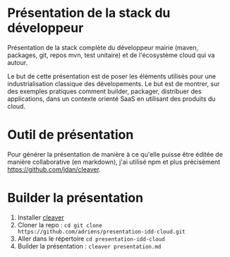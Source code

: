 # Présentation de la stack du développeur

Présentation de la stack complète du développeur mairie (maven, packages, git,
  repos mvn, test unitaire) et de l'écosystème cloud qui va autour.

Le but de cette présentation est de poser les éléments utilisés pour une
industrialisation classique des dévelopements. Le but est de montrer,
sur des exemples pratiques comment builder, packager, distribuer des
applications, dans un contexte orienté SaaS en utilisant des produits du cloud.

# Outil de présentation

Pour générer la présentation de manière à ce qu'elle puisse être éditée de
manière collaborative (en markdown), j'ai utilisé npm et plus
précisèment https://github.com/jdan/cleaver.

# Builder la présentation

1. Installer [cleaver](https://github.com/jdan/cleaver)
2. Cloner la repo : `cd git clone https://github.com/adriens/presentation-idd-cloud.git`
3. Aller dans le répertoire `cd presentation-idd-cloud`
4. Builder la présentation : `cleaver presentation.md`
